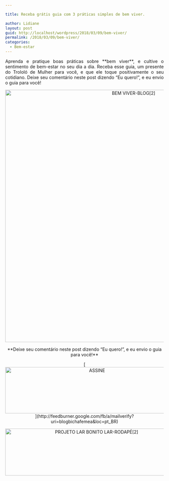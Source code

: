 ```yaml
---

title: Receba grátis guia com 3 práticas simples de bem viver.

author: Lidiane
layout: post
guid: http://localhost/wordpress/2018/03/09/bem-viver/
permalink: /2018/03/09/bem-viver/
categories:
  - Bem-estar
---
```

<p align="justify">
  Aprenda e pratique boas práticas sobre **bem viver**, e cultive o sentimento de bem-estar no seu dia a dia. Receba esse guia, um presente do Trololó de Mulher para você, e que ele toque positivamente o seu cotidiano. Deixe seu comentário neste post dizendo “Eu quero!”, e eu envio o guia para você!
</p>

<p align="center">
  <img class="alignnone size-full wp-image-14570" src="http://www.trololodemulher.com.br/blog/wp-content/uploads/2018/03/BEM-VIVER-BLOG2.jpg" alt="BEM VIVER-BLOG[2]" width="800" height="800" />
</p>

<p align="center">
  **Deixe seu comentário neste post dizendo “Eu quero!”, e eu envio o guia para você!**
</p>

<p align="center">
  [<img class="alignnone size-full wp-image-14011" src="http://www.trololodemulher.com.br/blog/wp-content/uploads/2017/08/ASSINE.jpg" alt="ASSINE" width="568" height="147" />](http://feedburner.google.com/fb/a/mailverify?uri=blogbichafemea&loc=pt_BR) 
</p>

<p align="center">
  <a href="http://www.trololodemulher.com.br/projeto-lar-bonito-lar/"><img class="wp-image-14554 size-full" src="http://www.trololodemulher.com.br/blog/wp-content/uploads/2018/02/PROJETO-LAR-BONITO-LAR-RODAPÉ2.jpg" alt="PROJETO LAR BONITO LAR-RODAPÉ[2]" width="565" height="149" /></a>
</p>

<p align="justify">